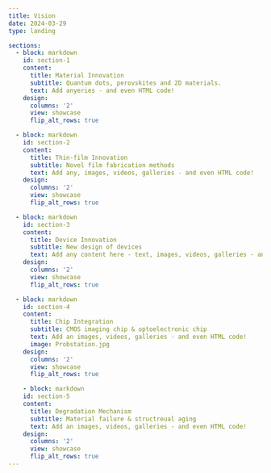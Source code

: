 ```yaml
---
title: Vision
date: 2024-03-29
type: landing

sections:
  - block: markdown
    id: section-1
    content:
      title: Material Innovation
      subtitle: Quantum dots, perovskites and 2D materials.
      text: Add anyeries - and even HTML code!
    design:
      columns: '2'
      view: showcase
      flip_alt_rows: true

  - block: markdown
    id: section-2
    content:
      title: Thin-film Innovation
      subtitle: Novel film fabrication methods
      text: Add any, images, videos, galleries - and even HTML code!
    design:
      columns: '2'
      view: showcase
      flip_alt_rows: true

  - block: markdown
    id: section-3
    content:
      title: Device Innovation
      subtitle: New design of devices
      text: Add any content here - text, images, videos, galleries - and even HTML code!
    design:
      columns: '2'
      view: showcase
      flip_alt_rows: true

  - block: markdown
    id: section-4
    content:
      title: Chip Integration
      subtitle: CMOS imaging chip & optoelectronic chip
      text: Add an images, videos, galleries - and even HTML code! 
      image: Probstation.jpg
    design:
      columns: '2'
      view: showcase
      flip_alt_rows: true

    - block: markdown
    id: section-5
    content:
      title: Degradation Mechanism
      subtitle: Material failure & structreual aging
      text: Add an images, videos, galleries - and even HTML code!
    design:
      columns: '2'
      view: showcase
      flip_alt_rows: true
---
```

